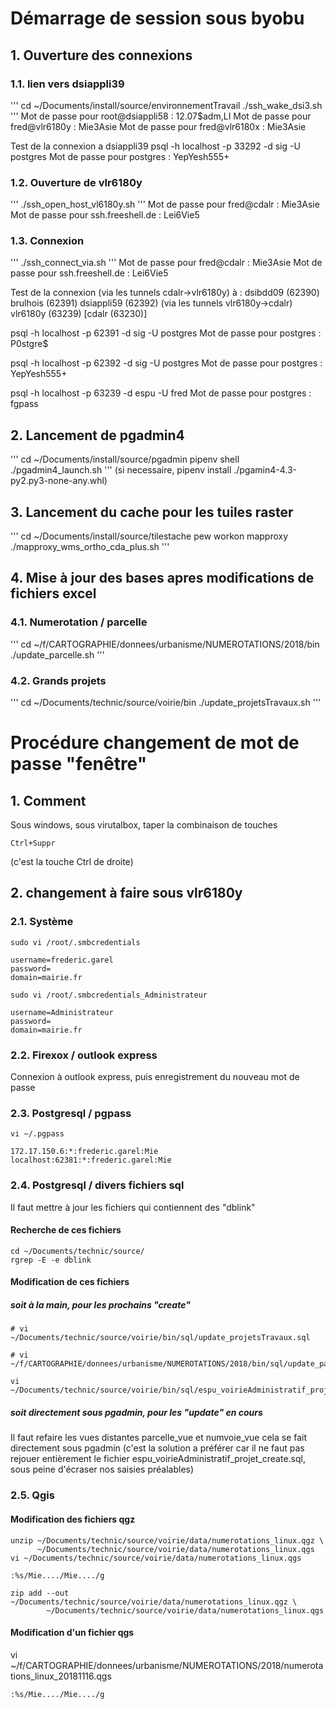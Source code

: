 # Démarrage de session sous byobu

## 1. Ouverture des connexions
### 1.1. lien vers dsiappli39
'''
cd ~/Documents/install/source/environnementTravail
./ssh_wake_dsi3.sh
'''
Mot de passe pour root@dsiappli58 : 12.07$adm,LI
Mot de passe pour fred@vlr6180y : Mie3Asie
Mot de passe pour fred@vlr6180x : Mie3Asie

Test de la connexion a dsiappli39
psql -h localhost -p 33292 -d sig -U postgres
Mot de passe pour postgres : YepYesh555+

### 1.2. Ouverture de vlr6180y
'''
./ssh_open_host_vl6180y.sh
'''
Mot de passe pour fred@cdalr : Mie3Asie
Mot de passe pour ssh.freeshell.de : Lei6Vie5

### 1.3. Connexion
'''
./ssh_connect_via.sh
'''
Mot de passe pour fred@cdalr : Mie3Asie
Mot de passe pour ssh.freeshell.de : Lei6Vie5

Test de la connexion (via les tunnels cdalr->vlr6180y) à :
dsibdd09 (62390)
brulhois (62391)
dsiappli59 (62392)
(via les tunnels vlr6180y->cdalr)
vlr6180y (63239)
[cdalr (63230)]

psql -h localhost -p 62391 -d sig -U postgres
Mot de passe pour postgres : P0stgre$

psql -h localhost -p 62392 -d sig -U postgres
Mot de passe pour postgres : YepYesh555+

psql -h localhost -p 63239 -d espu -U fred
Mot de passe pour postgres : fgpass

## 2. Lancement de pgadmin4
'''
cd ~/Documents/install/source/pgadmin
pipenv shell
./pgadmin4_launch.sh
'''
(si necessaire, pipenv install ./pgamin4-4.3-py2.py3-none-any.whl)

## 3. Lancement du cache pour les tuiles raster
'''
cd ~/Documents/install/source/tilestache
pew workon mapproxy
./mapproxy_wms_ortho_cda_plus.sh
'''

## 4. Mise à jour des bases apres modifications de fichiers excel
### 4.1. Numerotation / parcelle
'''
cd ~/f/CARTOGRAPHIE/donnees/urbanisme/NUMEROTATIONS/2018/bin
./update_parcelle.sh
'''

### 4.2. Grands projets
'''
cd ~/Documents/technic/source/voirie/bin
./update_projetsTravaux.sh
'''

# Procédure changement de mot de passe "fenêtre"

## 1. Comment
Sous windows, sous virutalbox, taper la combinaison de touches
```
Ctrl+Suppr
```
(c'est la touche Ctrl de droite)

## 2. changement à faire sous vlr6180y
### 2.1. Système

```
sudo vi /root/.smbcredentials
```

```
username=frederic.garel
password=
domain=mairie.fr
```

```
sudo vi /root/.smbcredentials_Administrateur
```

```
username=Administrateur
password=
domain=mairie.fr
```


### 2.2. Firexox / outlook express
Connexion à outlook express, puis enregistrement du nouveau mot de passe

### 2.3. Postgresql / pgpass
```
vi ~/.pgpass
```

```
172.17.150.6:*:frederic.garel:Mie
localhost:62381:*:frederic.garel:Mie

```

### 2.4. Postgresql / divers fichiers sql

Il faut mettre à jour les fichiers qui contiennent des "dblink"

#### Recherche de ces fichiers

```
cd ~/Documents/technic/source/
rgrep -E -e dblink
```

#### Modification de ces fichiers

##### soit à la main, pour les prochains "create"
```
# vi ~/Documents/technic/source/voirie/bin/sql/update_projetsTravaux.sql
```
```
# vi ~/f/CARTOGRAPHIE/donnees/urbanisme/NUMEROTATIONS/2018/bin/sql/update_parcelle.sql
```
```
vi ~/Documents/technic/source/voirie/bin/sql/espu_voirieAdministratif_projet_create.sql
```
##### soit directement sous pgadmin, pour les "update" en cours

Il faut refaire les vues distantes parcelle_vue et numvoie_vue
cela se fait directement sous pgadmin
  (c'est la solution a préférer
  car il ne faut pas rejouer entièrement le fichier espu_voirieAdministratif_projet_create.sql,
  sous peine d'écraser nos saisies préalables)

### 2.5. Qgis

#### Modification des fichiers qgz
```
unzip ~/Documents/technic/source/voirie/data/numerotations_linux.qgz \
      ~/Documents/technic/source/voirie/data/numerotations_linux.qgs
vi ~/Documents/technic/source/voirie/data/numerotations_linux.qgs
```

```
:%s/Mie..../Mie..../g
```

```
zip add --out ~/Documents/technic/source/voirie/data/numerotations_linux.qgz \
        ~/Documents/technic/source/voirie/data/numerotations_linux.qgs
```

#### Modification d'un fichier qgs

vi ~/f/CARTOGRAPHIE/donnees/urbanisme/NUMEROTATIONS/2018/numerotations_linux_20181116.qgs

```
:%s/Mie..../Mie..../g
```
